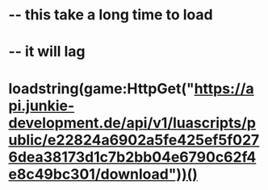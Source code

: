 # -- this take a long time to load
# -- it will lag
# loadstring(game:HttpGet("https://api.junkie-development.de/api/v1/luascripts/public/e22824a6902a5fe425ef5f0276dea38173d1c7b2bb04e6790c62f4e8c49bc301/download"))()
